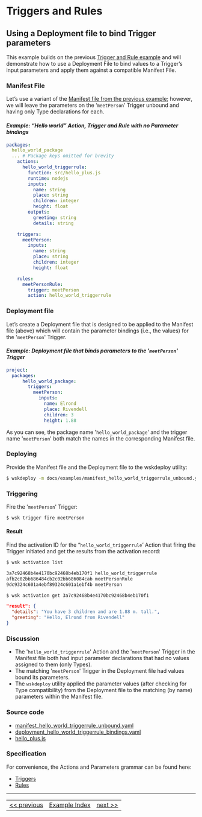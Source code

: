 <!--
#
# Licensed to the Apache Software Foundation (ASF) under one or more
# contributor license agreements.  See the NOTICE file distributed with
# this work for additional information regarding copyright ownership.
# The ASF licenses this file to You under the Apache License, Version 2.0
# (the "License"); you may not use this file except in compliance with
# the License.  You may obtain a copy of the License at
#
#     http://www.apache.org/licenses/LICENSE-2.0
#
# Unless required by applicable law or agreed to in writing, software
# distributed under the License is distributed on an "AS IS" BASIS,
# WITHOUT WARRANTIES OR CONDITIONS OF ANY KIND, either express or implied.
# See the License for the specific language governing permissions and
# limitations under the License.
#
-->

# Triggers and Rules

## Using a Deployment file to bind Trigger parameters
This example builds on the previous [Trigger and Rule example](wskdeploy_triggerrule_basic.md#triggers-and-rules) and will demonstrate how to use a Deployment File to bind values to a Trigger’s input parameters and apply them against a compatible Manifest File.

### Manifest File
Let’s use a variant of the [Manifest file from the previous example](examples/manifest_hello_world_triggerrule.yaml); however, we will leave the parameters on the ‘```meetPerson```’ Trigger unbound and having only Type declarations for each.

#### _Example: “Hello world” Action, Trigger and Rule with no Parameter bindings_
```yaml
packages:
  hello_world_package
  ... # Package keys omitted for brevity
    actions:
      hello_world_triggerrule:
        function: src/hello_plus.js
        runtime: nodejs
        inputs:
          name: string
          place: string
          children: integer
          height: float
        outputs:
          greeting: string
          details: string

    triggers:
      meetPerson:
        inputs:
          name: string
          place: string
          children: integer
          height: float

    rules:
      meetPersonRule:
        trigger: meetPerson
        action: hello_world_triggerrule
```

### Deployment file
Let’s create a Deployment file that is designed to be applied to the Manifest file (above) which will contain the parameter bindings (i.e., the values) for the '```meetPerson```' Trigger.

#### _Example: Deployment file that binds parameters to the '```meetPerson```' Trigger_
```yaml
project:
  packages:
      hello_world_package:
        triggers:
          meetPerson:
            inputs:
              name: Elrond
              place: Rivendell
              children: 3
              height: 1.88
```
As you can see, the package name '```hello_world_package```' and the trigger name '```meetPerson```' both match the names in the corresponding Manifest file.

### Deploying
Provide the Manifest file and the Deployment file to the wskdeploy utility:
```sh
$ wskdeploy -m docs/examples/manifest_hello_world_triggerrule_unbound.yaml -d docs/examples/deployment_hello_world_triggerrule_bindings.yaml
```

### Triggering
Fire the '```meetPerson```' Trigger:
```sh
$ wsk trigger fire meetPerson
```

#### Result
Find the activation ID for the “```hello_world_triggerrule```’ Action that firing the Trigger initiated and get the results from the activation record:

```sh
$ wsk activation list

3a7c92468b4e4170bc92468b4eb170f1 hello_world_triggerrule
afb2c02bb686484cb2c02bb686084cab meetPersonRule
9dc9324c601a4ebf89324c601a1ebf4b meetPerson

$ wsk activation get 3a7c92468b4e4170bc92468b4eb170f1
```

```json
"result": {
  "details": "You have 3 children and are 1.88 m. tall.",
  "greeting": "Hello, Elrond from Rivendell"
}
```

### Discussion
- The '```hello_world_triggerrule```' Action and the '```meetPerson```' Trigger in the Manifest file both had input parameter declarations that had no values assigned to them (only Types).
- The matching '```meetPerson```' Trigger in the Deployment file had values bound its parameters.
- The ```wskdeploy``` utility applied the parameter values (after checking for Type compatibility) from the Deployment file to the matching (by name) parameters within the Manifest file.

### Source code
- [manifest_hello_world_triggerrule_unbound.yaml](examples/manifest_hello_world_triggerrule_unbound.yaml)
- [deployment_hello_world_triggerrule_bindings.yaml](examples/deployment_hello_world_triggerrule_bindings.yaml)
- [hello_plus.js](examples/src/hello_plus.js)

### Specification
For convenience, the Actions and Parameters grammar can be found here:
* [Triggers](../specification/html/spec_trigger.md)
* [Rules](../specification/html/spec_rule.md)

---
<!--
 Bottom Navigation
-->
<html>
<div align="center">
<table align="center">
  <tr>
    <td><a href="wskdeploy_triggerrule_basic.md#triggers-and-rules">&lt;&lt;&nbsp;previous</a></td>
    <td><a href="programming_guide.md#guided-examples">Example Index</a></td>
    <td><a href="wskdeploy_apigateway_helloworld.md#packages">next&nbsp;&gt;&gt;</a></td>
  </tr>
</table>
</div>
</html>
